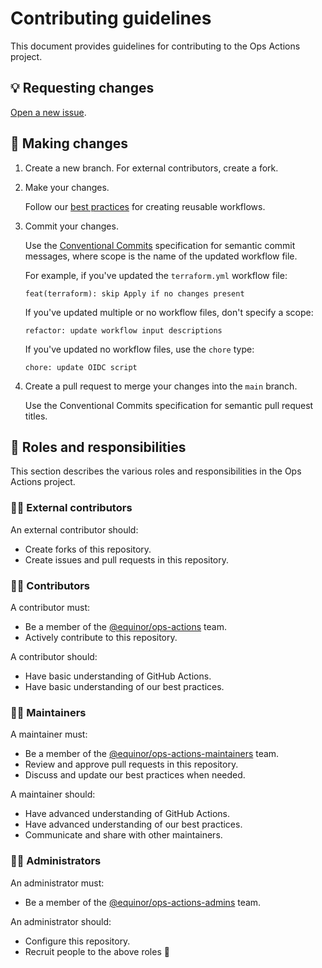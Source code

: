 # Contributing guidelines

This document provides guidelines for contributing to the Ops Actions project.

## 💡 Requesting changes

[Open a new issue](https://github.com/equinor/ops-actions/issues/new/choose).

## 📝 Making changes

1. Create a new branch. For external contributors, create a fork.

1. Make your changes.

   Follow our [best practices](./docs/best-practices.md) for creating reusable workflows.

1. Commit your changes.

    Use the [Conventional Commits](https://www.conventionalcommits.org/en/v1.0.0/) specification for semantic commit messages, where scope is the name of the updated workflow file.

    For example, if you've updated the `terraform.yml` workflow file:

    ```plaintext
    feat(terraform): skip Apply if no changes present
    ```

    If you've updated multiple or no workflow files, don't specify a scope:

    ```plaintext
    refactor: update workflow input descriptions
    ```

    If you've updated no workflow files, use the `chore` type:

    ```plaintext
    chore: update OIDC script
    ```

1. Create a pull request to merge your changes into the `main` branch.

    Use the Conventional Commits specification for semantic pull request titles.

## 🤝 Roles and responsibilities

This section describes the various roles and responsibilities in the Ops Actions project.

### 🦸‍♀️ External contributors

An external contributor should:

- Create forks of this repository.
- Create issues and pull requests in this repository.

### 👨‍🎓 Contributors

A contributor must:

- Be a member of the [@equinor/ops-actions](https://github.com/orgs/equinor/teams/ops-actions) team.
- Actively contribute to this repository.

A contributor should:

- Have basic understanding of GitHub Actions.
- Have basic understanding of our best practices.

### 👷‍♀️ Maintainers

A maintainer must:

- Be a member of the [@equinor/ops-actions-maintainers](https://github.com/orgs/equinor/teams/ops-actions-maintainers) team.
- Review and approve pull requests in this repository.
- Discuss and update our best practices when needed.

A maintainer should:

- Have advanced understanding of GitHub Actions.
- Have advanced understanding of our best practices.
- Communicate and share with other maintainers.

### 👮‍♂️ Administrators

An administrator must:

- Be a member of the [@equinor/ops-actions-admins](https://github.com/orgs/equinor/teams/ops-actions-admins) team.

An administrator should:

- Configure this repository.
- Recruit people to the above roles 🤗
